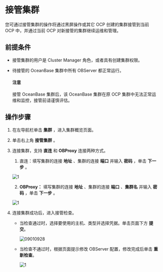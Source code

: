 接管集群
=========================

您可通过接管集群的操作将通过黑屏操作或其它 OCP 创建的集群接管到当前 OCP 中，并通过当前 OCP 对新接管的集群继续运维和管理。

**前提条件**
-----------------------------

* 接管集群的用户是 Cluster Manager 角色，或者具有创建集群权限。

* 待接管的 OceanBase 集群中所有 OBServer 都正常运行。

  <main id="notice" type='notice'>
    <h4>注意</h4>
    <p>接管 OceanBase 集群后，该 OceanBase 集群在原 OCP 集群中无法正常运维和监控，接管前请谨慎评估。</p>
  </main>

**操作步骤**
-----------------------------

1. 在左导航栏单击 **集群** ，进入集群概览页面。

2. 单击右上角 **接管集群** 。

3. 连接集群，支持 **直连** 和 **OBProxy** 连接两种方式。

   1. 直连：填写集群的连接 **地址** 、集群的连接 **端口** 并输入 **密码** ，单击 **下一步** 。

    ![1](https://help-static-aliyun-doc.aliyuncs.com/assets/img/zh-CN/4145016461/p399822.png)

   2. **OBProxy：** 填写集群的连接 **地址** 、集群的连接 **端口** 、**集群名** 并输入 **密码** ，单击 **下一步** 。

    ![1](https://obbusiness-private.oss-cn-shanghai.aliyuncs.com/doc/img/ocp/%E6%8E%A5%E7%AE%A1%E9%9B%86%E7%BE%A41.png)

4. 连接集群成功后，进入接管检查。

   * 当检查通过时，选择要使用的主机、类型并选择凭据。单击页面下方 **提交**。

     ![09010928](https://help-static-aliyun-doc.aliyuncs.com/assets/img/zh-CN/4594871361/p313974.png)

   * 当检查不通过时，根据页面提示修改 OBServer 配置，修改完成后单击 **重新检查**。

      ![1](https://help-static-aliyun-doc.aliyuncs.com/assets/img/zh-CN/9951780261/p273262.png)

